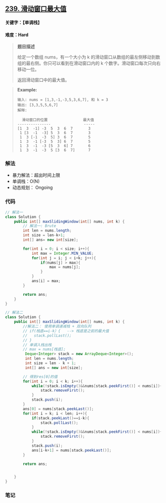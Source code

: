 ## [239. 滑动窗口最大值](https://leetcode-cn.com/problems/sliding-window-maximum/)

#### 关键字：【单调栈】

#### 难度：Hard

> **题目描述**
>
> 给定一个数组 nums，有一个大小为 k 的滑动窗口从数组的最左侧移动到数组的最右侧。你只可以看到在滑动窗口内的 k 个数字。滑动窗口每次只向右移动一位。
>
> 返回滑动窗口中的最大值。
>

> 
>
> **Example:**
>
> ```
> 输入: nums = [1,3,-1,-3,5,3,6,7], 和 k = 3
> 输出: [3,3,5,5,6,7] 
> 解释: 
> 
>   滑动窗口的位置                最大值
> ---------------               -----
> [1  3  -1] -3  5  3  6  7       3
>  1 [3  -1  -3] 5  3  6  7       3
>  1  3 [-1  -3  5] 3  6  7       5
>  1  3  -1 [-3  5  3] 6  7       5
>  1  3  -1  -3 [5  3  6] 7       6
>  1  3  -1  -3  5 [3  6  7]      7
> ```


### 解法

- 暴力解法：超出时间上限
- 单调栈：O(N)
- 动态规划： Ongoing

### 代码

```java
// 解法一
class Solution {
    public int[] maxSlidingWindow(int[] nums, int k) {
        // 解法一: Brute
        int len = nums.length;
        int size = len-k+1;
        int[] ans= new int[size];

        for(int i = 0; i < size; i++){
            int max = Integer.MIN_VALUE;
            for(int j = i; j < i+k; j++){
                if(nums[j] > max){
                    max = nums[j];
                }
            }
            ans[i] = max;
        }

        return ans;
    }
}
```

```java
// 解法二
class Solution {
    public int[] maxSlidingWindow(int[] nums, int k) {
        //解法二： 使用单调递减栈 + 双向队列
        // if(栈底==i-k）{   --> 栈底是之前的最大值
        //   stack.pollLast();
        // }
        // 单调入栈出栈
        // max = nums[栈底];
         Deque<Integer> stack = new ArrayDeque<Integer>();
         int len = nums.length;
         int size = len - k + 1;
         int[] ans = new int[size];

        // 得到res[0]的值
        for(int i = 0; i < k; i++){
            while(!stack.isEmpty()&&nums[stack.peekFirst()] < nums[i]){
                stack.removeFirst();
            }
            stack.push(i);
        }
        ans[0] = nums[stack.peekLast()];
        for(int i = k; i < len; i++){
            if(stack.peekLast()==i-k){
                stack.pollLast();
            }
            while(!stack.isEmpty()&&nums[stack.peekFirst()] < nums[i]){
                stack.removeFirst();
            }
            stack.push(i);
            ans[i-k+1] = nums[stack.peekLast()];
        }

        return ans;


    }
}
```



### 笔记

